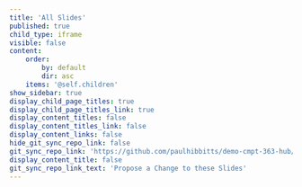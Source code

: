 ```yaml
---
title: 'All Slides'
published: true
child_type: iframe
visible: false
content:
    order:
        by: default
        dir: asc
    items: '@self.children'
show_sidebar: true
display_child_page_titles: true
display_child_page_titles_link: true
display_content_titles: false
display_content_titles_link: false
display_content_links: false
hide_git_sync_repo_link: false
git_sync_repo_link: 'https://github.com/paulhibbitts/demo-cmpt-363-hub/tree/master/pages/02.193/presentations'
display_content_title: false
git_sync_repo_link_text: 'Propose a Change to these Slides'
---
```

